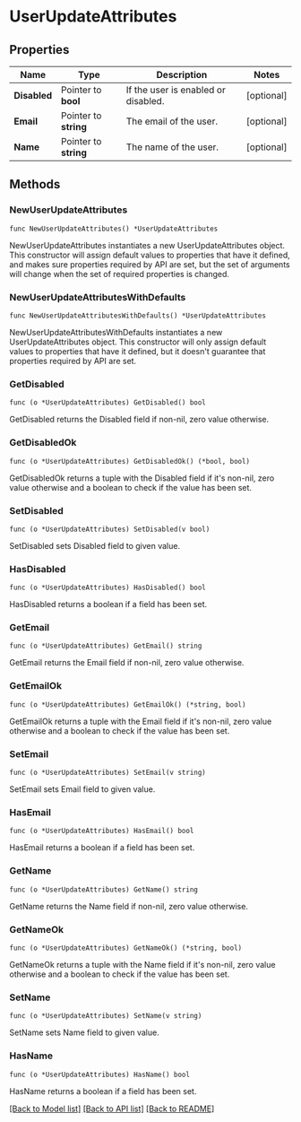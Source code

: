 # UserUpdateAttributes

## Properties

Name | Type | Description | Notes
---- | ---- | ----------- | ------
**Disabled** | Pointer to **bool** | If the user is enabled or disabled. | [optional] 
**Email** | Pointer to **string** | The email of the user. | [optional] 
**Name** | Pointer to **string** | The name of the user. | [optional] 

## Methods

### NewUserUpdateAttributes

`func NewUserUpdateAttributes() *UserUpdateAttributes`

NewUserUpdateAttributes instantiates a new UserUpdateAttributes object.
This constructor will assign default values to properties that have it defined,
and makes sure properties required by API are set, but the set of arguments
will change when the set of required properties is changed.

### NewUserUpdateAttributesWithDefaults

`func NewUserUpdateAttributesWithDefaults() *UserUpdateAttributes`

NewUserUpdateAttributesWithDefaults instantiates a new UserUpdateAttributes object.
This constructor will only assign default values to properties that have it defined,
but it doesn't guarantee that properties required by API are set.

### GetDisabled

`func (o *UserUpdateAttributes) GetDisabled() bool`

GetDisabled returns the Disabled field if non-nil, zero value otherwise.

### GetDisabledOk

`func (o *UserUpdateAttributes) GetDisabledOk() (*bool, bool)`

GetDisabledOk returns a tuple with the Disabled field if it's non-nil, zero value otherwise
and a boolean to check if the value has been set.

### SetDisabled

`func (o *UserUpdateAttributes) SetDisabled(v bool)`

SetDisabled sets Disabled field to given value.

### HasDisabled

`func (o *UserUpdateAttributes) HasDisabled() bool`

HasDisabled returns a boolean if a field has been set.

### GetEmail

`func (o *UserUpdateAttributes) GetEmail() string`

GetEmail returns the Email field if non-nil, zero value otherwise.

### GetEmailOk

`func (o *UserUpdateAttributes) GetEmailOk() (*string, bool)`

GetEmailOk returns a tuple with the Email field if it's non-nil, zero value otherwise
and a boolean to check if the value has been set.

### SetEmail

`func (o *UserUpdateAttributes) SetEmail(v string)`

SetEmail sets Email field to given value.

### HasEmail

`func (o *UserUpdateAttributes) HasEmail() bool`

HasEmail returns a boolean if a field has been set.

### GetName

`func (o *UserUpdateAttributes) GetName() string`

GetName returns the Name field if non-nil, zero value otherwise.

### GetNameOk

`func (o *UserUpdateAttributes) GetNameOk() (*string, bool)`

GetNameOk returns a tuple with the Name field if it's non-nil, zero value otherwise
and a boolean to check if the value has been set.

### SetName

`func (o *UserUpdateAttributes) SetName(v string)`

SetName sets Name field to given value.

### HasName

`func (o *UserUpdateAttributes) HasName() bool`

HasName returns a boolean if a field has been set.


[[Back to Model list]](../README.md#documentation-for-models) [[Back to API list]](../README.md#documentation-for-api-endpoints) [[Back to README]](../README.md)


